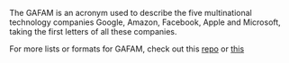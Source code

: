 The GAFAM is an acronym used to describe the five multinational technology companies Google, Amazon, Facebook, Apple and Microsoft, taking the first letters of all these companies.

For more lists or formats for GAFAM, check out this [repo](https://github.com/SystemJargon/no-google) or [this](https://github.com/nickspaargaren/no-google)
